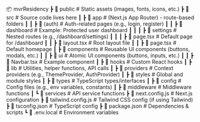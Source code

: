 📦 mvrResidency
┣ 📂 public # Static assets (images, fonts, icons, etc.)
┣ 📂 src # Source code lives here
┃ ┣ 📂 app # (Next.js App Router) - route-based folders
┃ ┃ ┣ 📂 (auth) # Auth-related pages (e.g., login, register)
┃ ┃ ┣ 📂 dashboard # Example: Protected user dashboard
┃ ┃ ┃ ┣ 📂 settings # Nested routes (e.g., /dashboard/settings)
┃ ┃ ┃ ┣ 📜 page.tsx # Default page for /dashboard
┃ ┃ ┣ 📜 layout.tsx # Root layout file
┃ ┃ ┣ 📜 page.tsx # Default homepage
┃ ┣ 📂 components # Reusable UI components (buttons, modals, etc.)
┃ ┃ ┣ 📂 ui # Atomic UI components (buttons, inputs, etc.)
┃ ┃ ┣ 📜 Navbar.tsx # Example component
┃ ┣ 📂 hooks # Custom React hooks
┃ ┣ 📂 lib # Utilities, helper functions, API calls
┃ ┣ 📂 providers # Context providers (e.g., ThemeProvider, AuthProvider)
┃ ┣ 📂 styles # Global and module styles
┃ ┣ 📂 types # TypeScript types/interfaces
┃ ┣ 📂 config # Config files (e.g., env variables, constants)
┃ ┣ 📂 middleware # Middleware functions
┃ ┗ 📂 services # API service functions
┣ 📜 next.config.js # Next.js configuration
┣ 📜 tailwind.config.js # Tailwind CSS config (if using Tailwind)
┣ 📜 tsconfig.json # TypeScript config
┣ 📜 package.json # Dependencies & scripts
┗ 📜 .env.local # Environment variables
